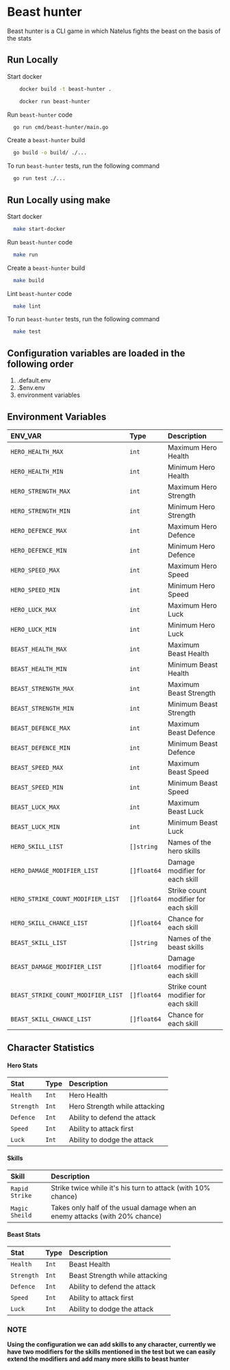# Beast hunter

Beast hunter is a CLI game in which Natelus fights the beast on the basis of the stats

## Run Locally

Start docker

```bash
    docker build -t beast-hunter .
```

```bash
    docker run beast-hunter
```

Run `beast-hunter` code

```bash
  go run cmd/beast-hunter/main.go
```

Create a `beast-hunter` build

```bash
  go build -o build/ ./...
```

To run `beast-hunter` tests, run the following command

```bash
  go run test ./...
```

## Run Locally using make

Start docker

```bash
  make start-docker
```

Run `beast-hunter` code

```bash
  make run
```

Create a `beast-hunter` build

```bash
  make build
```

Lint `beast-hunter` code

```bash
  make lint
```

To run `beast-hunter` tests, run the following command

```bash
  make test
```

## Configuration variables are loaded in the following order

1. .default.env
2. .$env.env
3. environment variables

## Environment Variables

| ENV_VAR                            | Type        | Description                          |
| :--------------------------------- | :---------- | :----------------------------------- |
| `HERO_HEALTH_MAX`                  | `int`       | Maximum Hero Health                  |
| `HERO_HEALTH_MIN`                  | `int`       | Minimum Hero Health                  |
| `HERO_STRENGTH_MAX`                | `int`       | Maximum Hero Strength                |
| `HERO_STRENGTH_MIN`                | `int`       | Minimum Hero Strength                |
| `HERO_DEFENCE_MAX`                 | `int`       | Maximum Hero Defence                 |
| `HERO_DEFENCE_MIN`                 | `int`       | Minimum Hero Defence                 |
| `HERO_SPEED_MAX`                   | `int`       | Maximum Hero Speed                   |
| `HERO_SPEED_MIN`                   | `int`       | Minimum Hero Speed                   |
| `HERO_LUCK_MAX`                    | `int`       | Maximum Hero Luck                    |
| `HERO_LUCK_MIN`                    | `int`       | Minimum Hero Luck                    |
| `BEAST_HEALTH_MAX`                 | `int`       | Maximum Beast Health                 |
| `BEAST_HEALTH_MIN`                 | `int`       | Minimum Beast Health                 |
| `BEAST_STRENGTH_MAX`               | `int`       | Maximum Beast Strength               |
| `BEAST_STRENGTH_MIN`               | `int`       | Minimum Beast Strength               |
| `BEAST_DEFENCE_MAX`                | `int`       | Maximum Beast Defence                |
| `BEAST_DEFENCE_MIN`                | `int`       | Minimum Beast Defence                |
| `BEAST_SPEED_MAX`                  | `int`       | Maximum Beast Speed                  |
| `BEAST_SPEED_MIN`                  | `int`       | Minimum Beast Speed                  |
| `BEAST_LUCK_MAX`                   | `int`       | Maximum Beast Luck                   |
| `BEAST_LUCK_MIN`                   | `int`       | Minimum Beast Luck                   |
| `HERO_SKILL_LIST`                  | `[]string`  | Names of the hero skills             |
| `HERO_DAMAGE_MODIFIER_LIST`        | `[]float64` | Damage modifier for each skill       |
| `HERO_STRIKE_COUNT_MODIFIER_LIST`  | `[]float64` | Strike count modifier for each skill |
| `HERO_SKILL_CHANCE_LIST`           | `[]float64` | Chance for each skill                |
| `BEAST_SKILL_LIST`                 | `[]string`  | Names of the beast skills            |
| `BEAST_DAMAGE_MODIFIER_LIST`       | `[]float64` | Damage modifier for each skill       |
| `BEAST_STRIKE_COUNT_MODIFIER_LIST` | `[]float64` | Strike count modifier for each skill |
| `BEAST_SKILL_CHANCE_LIST`          | `[]float64` | Chance for each skill                |

## Character Statistics

#### Hero Stats

| Stat       | Type  | Description                   |
| :--------- | :---- | :---------------------------- |
| `Health`   | `Int` | Hero Health                   |
| `Strength` | `Int` | Hero Strength while attacking |
| `Defence`  | `Int` | Ability to defend the attack  |
| `Speed`    | `Int` | Ability to attack first       |
| `Luck`     | `Int` | Ability to dodge the attack   |

#### Skills

| Skill          | Description                                                                 |
| :------------- | :-------------------------------------------------------------------------- |
| `Rapid Strike` | Strike twice while it's his turn to attack (with 10% chance)                |
| `Magic Sheild` | Takes only half of the usual damage when an enemy attacks (with 20% chance) |

#### Beast Stats

| Stat       | Type  | Description                    |
| :--------- | :---- | :----------------------------- |
| `Health`   | `Int` | Beast Health                   |
| `Strength` | `Int` | Beast Strength while attacking |
| `Defence`  | `Int` | Ability to defend the attack   |
| `Speed`    | `Int` | Ability to attack first        |
| `Luck`     | `Int` | Ability to dodge the attack    |

### NOTE

<b>Using the configuration we can add skills to any character, currently we have two modifiers for the skills mentioned in the test but we can easily extend the modifiers and add many more skills to beast hunter <b>
